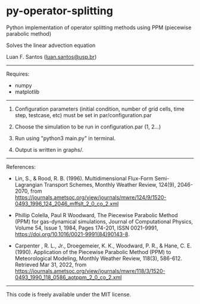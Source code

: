 # py-operator-splitting
Python implementation of operator splitting methods using PPM (piecewise parabolic method)

Solves the linear advection equation

Luan F. Santos
(luan.santos@usp.br)

-------------------------------------------------------
Requires:

- numpy
- matplotlib

-------------------------------------------------------

1) Configuration parameters (initial condition, number of grid cells, time step, testcase, etc) must be set in par/configuration.par

2) Choose the simulation to be run in configuration.par (1, 2...)

3) Run using "python3 main.py" in terminal. 

4) Output is written in graphs/.
 
----------------------------------------------------------
References:
 -  Lin, S., & Rood, R. B. (1996). Multidimensional Flux-Form Semi-Lagrangian Transport Schemes, Monthly Weather Review, 124(9), 2046-2070, from https://journals.ametsoc.org/view/journals/mwre/124/9/1520-0493_1996_124_2046_mffslt_2_0_co_2.xml

 -  Phillip Colella, Paul R Woodward, The Piecewise Parabolic Method (PPM) for gas-dynamical simulations, Journal of Computational Physics, Volume 54, Issue 1, 1984, Pages 174-201, ISSN 0021-9991, https://doi.org/10.1016/0021-9991(84)90143-8.

 -  Carpenter , R. L., Jr., Droegemeier, K. K., Woodward, P. R., & Hane, C. E. (1990).  Application of the Piecewise Parabolic Method (PPM) to Meteorological Modeling, Monthly Weather Review, 118(3), 586-612. Retrieved Mar 31, 2022,  from https://journals.ametsoc.org/view/journals/mwre/118/3/1520-0493_1990_118_0586_aotppm_2_0_co_2.xml

----------------------------------------------------------

This code is freely available under the MIT license.
